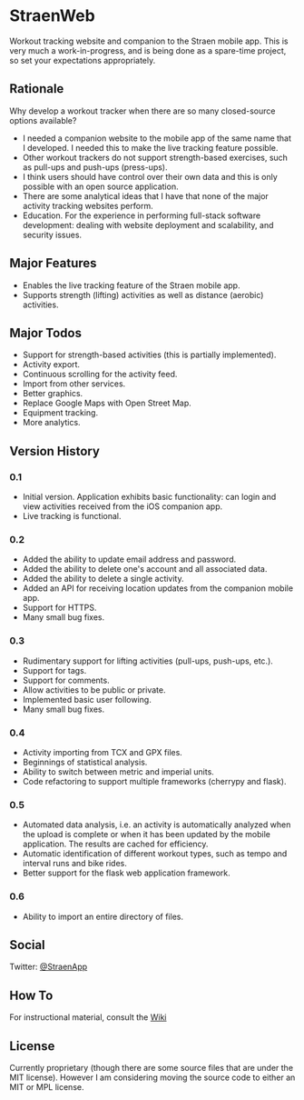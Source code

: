 # StraenWeb
Workout tracking website and companion to the Straen mobile app. This is very much a work-in-progress, and is being done as a spare-time project, so set your expectations appropriately.

## Rationale
Why develop a workout tracker when there are so many closed-source options available?

* I needed a companion website to the mobile app of the same name that I developed. I needed this to make the live tracking feature possible.
* Other workout trackers do not support strength-based exercises, such as pull-ups and push-ups (press-ups).
* I think users should have control over their own data and this is only possible with an open source application.
* There are some analytical ideas that I have that none of the major activity tracking websites perform.
* Education. For the experience in performing full-stack software development: dealing with website deployment and scalability, and security issues.

## Major Features
* Enables the live tracking feature of the Straen mobile app.
* Supports strength (lifting) activities as well as distance (aerobic) activities.

## Major Todos
* Support for strength-based activities (this is partially implemented).
* Activity export.
* Continuous scrolling for the activity feed.
* Import from other services.
* Better graphics.
* Replace Google Maps with Open Street Map.
* Equipment tracking.
* More analytics.

## Version History

### 0.1
* Initial version. Application exhibits basic functionality: can login and view activities received from the iOS companion app.
* Live tracking is functional.

### 0.2
* Added the ability to update email address and password.
* Added the ability to delete one's account and all associated data.
* Added the ability to delete a single activity.
* Added an API for receiving location updates from the companion mobile app.
* Support for HTTPS.
* Many small bug fixes.

### 0.3
* Rudimentary support for lifting activities (pull-ups, push-ups, etc.).
* Support for tags.
* Support for comments.
* Allow activities to be public or private.
* Implemented basic user following.
* Many small bug fixes.

### 0.4
* Activity importing from TCX and GPX files.
* Beginnings of statistical analysis.
* Ability to switch between metric and imperial units.
* Code refactoring to support multiple frameworks (cherrypy and flask).

### 0.5
* Automated data analysis, i.e. an activity is automatically analyzed when the upload is complete or when it has been updated by the mobile application. The results are cached for efficiency.
* Automatic identification of different workout types, such as tempo and interval runs and bike rides.
* Better support for the flask web application framework.

### 0.6
* Ability to import an entire directory of files.

## Social
Twitter: [@StraenApp](https://twitter.com/StraenApp)

## How To
For instructional material, consult the [Wiki](https://github.com/msimms/StraenWeb/wiki)

## License
Currently proprietary (though there are some source files that are under the MIT license). However I am considering moving the source code to either an MIT or MPL license.
